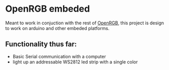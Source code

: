# OpenRGB embeded
Meant to work in conjuction with the rest of [OpenRGB]("https://github.com/Dany-Boy55/OpenRGB.git"), this project is design to work on arduino and other embeded platforms. 

## Functionality thus far:
- Basic Serial communication with a computer
- light up an addressable WS2812 led strip with a single color